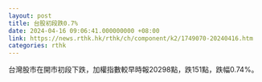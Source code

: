 ```yaml
---
layout: post
title: 台股初段跌0.7%
date: 2024-04-16 09:06:41.000000000 +08:00
link: https://news.rthk.hk/rthk/ch/component/k2/1749070-20240416.htm
categories: rthk
---
```


台灣股市在開市初段下跌，加權指數較早時報20298點，跌151點，跌幅0.74%。
